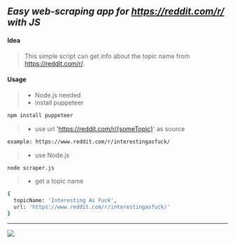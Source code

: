 ## _Easy web-scraping app for https://reddit.com/r/ with JS_

#### Idea

> This simple script can get info about the topic name from https://reddit.com/r/.

#### Usage
> - Node.js needed
> - install puppeteer
```sh
npm install puppeteer
```
> - use url 'https://reddit.com/r/{someTopic}' as source
```sh
example: https://www.reddit.com/r/interestingasfuck/
```
> - use Node.js
```sh
node scraper.js
```
> - get a topic name
```sh
{
  topicName: 'Interesting As Fuck',
  url: 'https://www.reddit.com/r/interestingasfuck/'
}
```
<hr>
<img src="https://img.shields.io/static/v1?label=Enjoy&message=JS&color=yellow"/>
